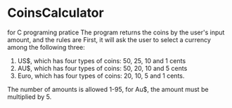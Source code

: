 # CoinsCalculator

for C programing pratice
The program returns the coins by the user's input amount, and the rules are 
First, it will ask the user to select a currency among the following three:
1) US$, which has four types of coins: 50, 25, 10 and 1 cents 
2) AU$, which has four types of coins: 50, 20, 10 and 5 cents
3) Euro, which has four types of coins: 20, 10, 5 and 1 cents.
   
The number of amounts is allowed 1-95, for Au$, the amount must be multiplied by 5.
